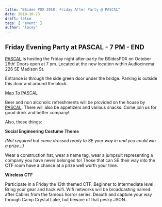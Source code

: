 ```yaml
---
title: "BSides PDX 2018: Friday After Party @ PASCAL"
date: 2018-10-23
draft: false
tags: [ "event" ]
author: "lacey"
---
```


## Friday Evening Party at PASCAL - 7 PM - END

<a href="https://www.pascalpdx.org" target="_blank">PASCAL</a> is hosting the Friday night after-party for BSidesPDX on October 26th! Doors open at 7 pm. Located at the new location within Audiocinema: 226 SE Madison St.

Entrance is through the side green door under the bridge. Parking is outside this door and around the block.

<a href="https://goo.gl/maps/Zfr3b9QV6iN2" target="_blank">Map To PASCAL</a>

Beer and non alcoholic refreshments will be provided on the house by <a href="https://www.pascalpdx.org" target="_blank">PASCAL</a>. There will also be appetizers and various snacks. Come join us for good drink and better company!

Also, these things:

**Social Engineering Costume Theme**

*(Not required but come dressed ready to SE your way in and you could win a prize...)*

Wear a construction hat, wear a name tag, wear a jumpsuit representing a company you have never belonged to! Those that can SE their way into the CTF room have a chance at a prize well worth your time.

**Wireless CTF**

Participate in a Friday the 13th themed CTF.
Beginner to Intermediate level. Bring your gear and hack wifi. Wifi networks will be broadcasting named after Cabins from the famous horror series. Deauth and capture your way through Camp Crystal Lake, but beware of that pesky JSON...
